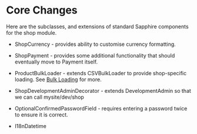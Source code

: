 # Core Changes

Here are the subclasses, and extensions of standard Sapphire components for the shop module.

 * ShopCurrency - provides ability to customise currency formatting.
 * ShopPayment - provides some additional functionality that should eventually move to Payment itself.
 * ProductBulkLoader - extends CSVBulkLoader to provide shop-specific loading. See [Bulk Loading](BulkLoading) for more.

 * ShopDevelopmentAdminDecorator - extends DevelopmentAdmin so that we can call mysite/dev/shop


 * OptionalConfirmedPasswordField - requires entering a password twice to ensure it is correct.
 
 * I18nDatetime